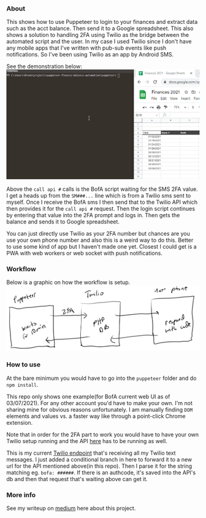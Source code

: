 ### About
This shows how to use Puppeteer to login to your finances and extract data such as the acct balance. Then send it to a Google spreadsheet. This also shows a solution to handling 2FA using Twilio as the bridge between the automated script and the user. In my case I used Twilio since I don't have any mobile apps that I've written with pub-sub events like push notifications. So I've been using Twilio as an app by Android SMS.

See the demonstration below:
![demo showing Puppeteer working](./demo.gif)

Above the `call api #` calls is the BofA script waiting for the SMS 2FA value. I get a heads up from the `SM###...` line which is from a Twilio sms sent to myself. Once I receive the BofA sms I then send that to the Twilio API which then provides it for the `call api #` request. Then the login script continues by entering that value into the 2FA prompt and logs in. Then gets the balance and sends it to Google spreadsheet.

You can just directly use Twilio as your 2FA number but chances are you use your own phone number and also this is a weird way to do this. Better to use some kind of app but I haven't made one yet. Closest I could get is a PWA with web workers or web socket with push notifications.

### Workflow
Below is a graphic on how the workflow is setup.
![workflow](./login-auth-bridge.JPG)

### How to use
At the bare minimum you would have to go into the `puppeteer` folder and do `npm install`.

This repo only shows one example(for BofA current web UI as of 03/07/2021). For any other account you'd have to make your own. I'm not sharing mine for obvious reasons unfortunately. I am manually finding `DOM` elements and values vs. a faster way like through a point-click Chrome extension.

Note that in order for the 2FA part to work you would have to have your own Twilio setup running and the API [here](https://github.com/jdc-cunningham/puppeteer-finance-balance-automation/blob/master/twilio-2fa-api/index.js#L108) has to be running as well.

This is my current [Twilio endpoint](https://github.com/jdc-cunningham/twilio-php-custom-sms/blob/master/index.php#L18) that's receiving all my Twilio text messages. I just added a conditional branch in here to forward it to a new url for the API mentioned above(in this repo). Then I parse it for the string matching eg. `bofa: ######`. If there is an authcode, it's saved into the API's db and then that request that's waiting above can get it.

### More info

See my writeup on [medium](https://jdc-cunningham.medium.com/automating-my-finances-with-puppeteer-47bf2563fec0) here about this project.
